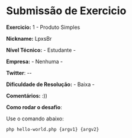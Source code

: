 # Submissão de Exercicio

**Exercicio:** 1 - Produto Simples

**Nickname:** LpxsBr

**Nível Técnico:** - Estudante -

**Empresa:** - Nenhuma -

**Twitter**: --

**Dificuldade de Resolução:** - Baixa -

**Comentários:** :))

**Como rodar o desafio**: 

Use o comando abaixo: 
```bash
php hello-world.php {argv1} {argv2} 
```